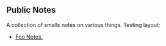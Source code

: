 ## Public Notes

A collection of smalls notes on various things. Testing layout:

 - [Foo Notes.](./Foo/toc.html)
